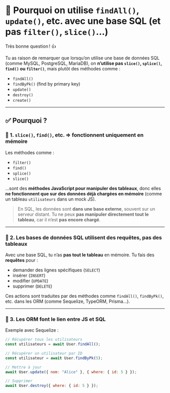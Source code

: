 # 🎯 Pourquoi on utilise `findAll()`, `update()`, etc. avec une base SQL (et pas `filter()`, `slice()`...)

Très bonne question ! 👍

Tu as raison de remarquer que lorsqu’on utilise une base de données SQL (comme MySQL, PostgreSQL, MariaDB), on **n’utilise pas `slice()`, `splice()`, `find()` ou `filter()`**, mais plutôt des méthodes comme :

- `findAll()`
- `findByPk()` (find by primary key)
- `update()`
- `destroy()`
- `create()`

---

## ✅ Pourquoi ?

### 🔹 1. `slice()`, `find()`, etc. ⇒ **fonctionnent uniquement en mémoire**

Les méthodes comme :

- `filter()`
- `find()`
- `splice()`
- `slice()`

…sont des **méthodes JavaScript pour manipuler des tableaux**, donc elles **ne fonctionnent que sur des données déjà chargées en mémoire** (comme un tableau `utilisateurs` dans un mock JS).

> En SQL, les données sont **dans une base externe**, souvent sur un serveur distant. Tu ne peux **pas manipuler directement tout le tableau**, car il n’est **pas encore chargé**.

---

### 🔹 2. Les bases de données SQL utilisent des **requêtes**, pas des tableaux

Avec une base SQL, tu n’as **pas tout le tableau** en mémoire. Tu fais des **requêtes** pour :

- demander des lignes spécifiques (`SELECT`)
- insérer (`INSERT`)
- modifier (`UPDATE`)
- supprimer (`DELETE`)

Ces actions sont traduites par des méthodes comme `findAll()`, `findByPk()`, etc. dans les ORM (comme Sequelize, TypeORM, Prisma…).

---

### 🔹 3. Les ORM font le lien entre JS et SQL

Exemple avec Sequelize :

```js
// Récupérer tous les utilisateurs
const utilisateurs = await User.findAll();

// Récupérer un utilisateur par ID
const utilisateur = await User.findByPk(5);

// Mettre à jour
await User.update({ nom: "Alice" }, { where: { id: 5 } });

// Supprimer
await User.destroy({ where: { id: 5 } });
